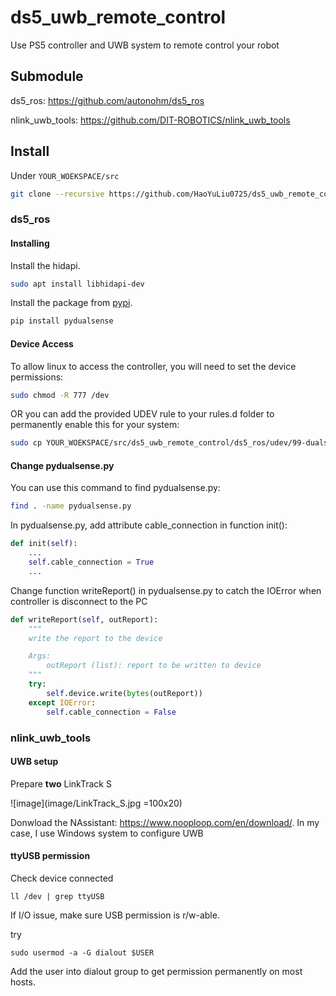 # ds5_uwb_remote_control

Use PS5 controller and UWB system to remote control your robot 

## Submodule

ds5_ros: https://github.com/autonohm/ds5_ros

nlink_uwb_tools: https://github.com/DIT-ROBOTICS/nlink_uwb_tools

## Install

Under `YOUR_WOEKSPACE/src`
```bash
git clone --recursive https://github.com/HaoYuLiu0725/ds5_uwb_remote_control.git
```
### ds5_ros
#### Installing
Install the hidapi.

```bash
sudo apt install libhidapi-dev
```
Install the package from [pypi](https://pypi.org/project/pydualsense/).

```bash
pip install pydualsense
```
#### Device Access
To allow linux to access the controller, you will need to set the device permissions:

```bash
sudo chmod -R 777 /dev
```

OR you can add the provided UDEV rule to your rules.d folder to permanently enable this for your system:

```bash
sudo cp YOUR_WOEKSPACE/src/ds5_uwb_remote_control/ds5_ros/udev/99-dualsense.rules /etc/udev/rules.d
```
#### Change pydualsense.py

You can use this command to find pydualsense.py:

```bash
find . -name pydualsense.py
```

In pydualsense.py, add attribute cable_connection in function init():

```python
def init(self):
    ...
    self.cable_connection = True
    ...
```

Change function writeReport() in pydualsense.py to catch the IOError when controller is disconnect to the PC

```python
def writeReport(self, outReport):
    """
    write the report to the device

    Args:
        outReport (list): report to be written to device
    """
    try:
        self.device.write(bytes(outReport))
    except IOError:
        self.cable_connection = False
```
### nlink_uwb_tools
#### UWB setup

Prepare **two** LinkTrack S

![image](image/LinkTrack_S.jpg =100x20)

Donwload the NAssistant: https://www.nooploop.com/en/download/. In my case, I use Windows system to configure UWB
#### ttyUSB permission

Check device connected

`ll /dev | grep ttyUSB`

If I/O issue, make sure USB permission is r/w-able.

try 

`sudo usermod -a -G dialout $USER`

Add the user into dialout group to get permission permanently on most hosts.
